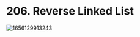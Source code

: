 # 206. Reverse Linked List

![1656129913243](https://user-images.githubusercontent.com/45015114/175757433-96774612-1989-4ec8-b995-38b9d9a93ade.png)

